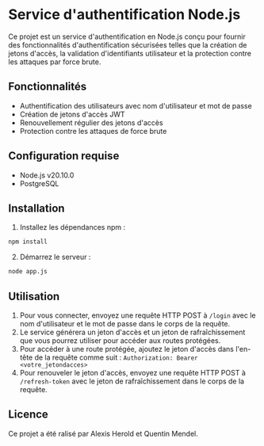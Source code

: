 # Service d'authentification Node.js

Ce projet est un service d'authentification en Node.js conçu pour fournir des fonctionnalités d'authentification sécurisées telles que la création de jetons d'accès, la validation d'identifiants utilisateur et la protection contre les attaques par force brute.

## Fonctionnalités

- Authentification des utilisateurs avec nom d'utilisateur et mot de passe
- Création de jetons d'accès JWT
- Renouvellement régulier des jetons d'accès
- Protection contre les attaques de force brute

## Configuration requise

- Node.js v20.10.0
- PostgreSQL

## Installation

1. Installez les dépendances npm :
```bash
npm install
```

2. Démarrez le serveur :

```bash
node app.js
```

## Utilisation

1. Pour vous connecter, envoyez une requête HTTP POST à `/login` avec le nom d'utilisateur et le mot de passe dans le corps de la requête.
2. Le service générera un jeton d'accès et un jeton de rafraîchissement que vous pourrez utiliser pour accéder aux routes protégées.
3. Pour accéder à une route protégée, ajoutez le jeton d'accès dans l'en-tête de la requête comme suit : `Authorization: Bearer <votre_jetondacces>`
4. Pour renouveler le jeton d'accès, envoyez une requête HTTP POST à `/refresh-token` avec le jeton de rafraîchissement dans le corps de la requête.

## Licence

Ce projet a été ralisé par Alexis Herold et Quentin Mendel.
